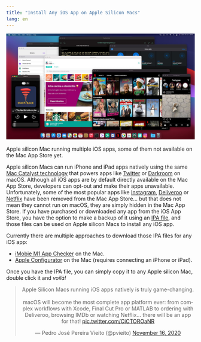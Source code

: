 ```yaml
---
title: "Install Any iOS App on Apple Silicon Macs"
lang: en
---
```


![iOS apps on Apple silicon Mac](/media/2020/11/ios-apps-apple-silicon.jpg)
<figcaption>Apple silicon Mac running multiple iOS apps, some of them not available on the Mac App Store yet.</figcaption>

Apple silicon Macs can run iPhone and iPad apps natively using the same [Mac Catalyst technology](https://developer.apple.com/mac-catalyst/) that powers apps like [Twitter](https://apps.apple.com/es/app/twitter/id1482454543?mt=12) or [Darkroom](https://apps.apple.com/es/app/darkroom-editor-de-foto-v%C3%ADdeo/id953286746) on macOS. Although all iOS apps are by default directly available on the Mac App Store, developers can opt-out and make their apps unavailable. Unfortunately, some of the most popular apps like [Instagram](https://apps.apple.com/es/app/instagram/id389801252), [Deliveroo](https://apps.apple.com/es/app/deliveroo-comida-a-domicilio/id1001501844) or [Netflix](https://apps.apple.com/es/app/netflix/id363590051) have been removed from the Mac App Store… but that does not mean they cannot run on macOS, they are simply hidden in the Mac App Store. If you have purchased or downloaded any app from the iOS App Store, you have the option to make a backup of it using an [IPA file](https://en.wikipedia.org/wiki/.ipa), and those files can be used on Apple silicon Macs to install any iOS app.

Currently there are multiple approaches to download those IPA files for any iOS app:

- [iMobie M1 App Checker](https://www.imobie.com/m1-app-checker/) on the Mac.
- [Apple Configurator](https://medium.com/@b0661064248/how-can-i-get-ipa-of-any-app-which-is-available-on-app-store-3a403be7b028) on the Mac (requires connecting an iPhone or iPad).

Once you have the IPA file, you can simply copy it to any Apple silicon Mac, double click it and _voilà!_

<center>
<blockquote class="twitter-tweet" data-dnt="true"><p lang="en" dir="ltr">Apple Silicon Macs running iOS apps natively is truly game-changing.<br><br>macOS will become the most complete app platform ever: from complex workflows with Xcode, Final Cut Pro or MATLAB to ordering with Deliveroo, browsing IMDb or watching Netflix… there will be an app for that! <a href="https://t.co/CiCTOROaNR">pic.twitter.com/CiCTOROaNR</a></p>&mdash; Pedro José Pereira Vieito (@pvieito) <a href="https://twitter.com/pvieito/status/1328397045032497154?ref_src=twsrc%5Etfw">November 16, 2020</a></blockquote> <script async src="https://platform.twitter.com/widgets.js" charset="utf-8"></script>
</center>

